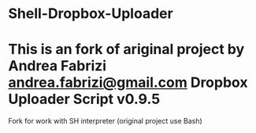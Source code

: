 Shell-Dropbox-Uploader
======================
This is an fork of ariginal project by Andrea Fabrizi <andrea.fabrizi@gmail.com>
Dropbox Uploader Script v0.9.5
==============================

Fork for work with SH interpreter (original project use Bash)
